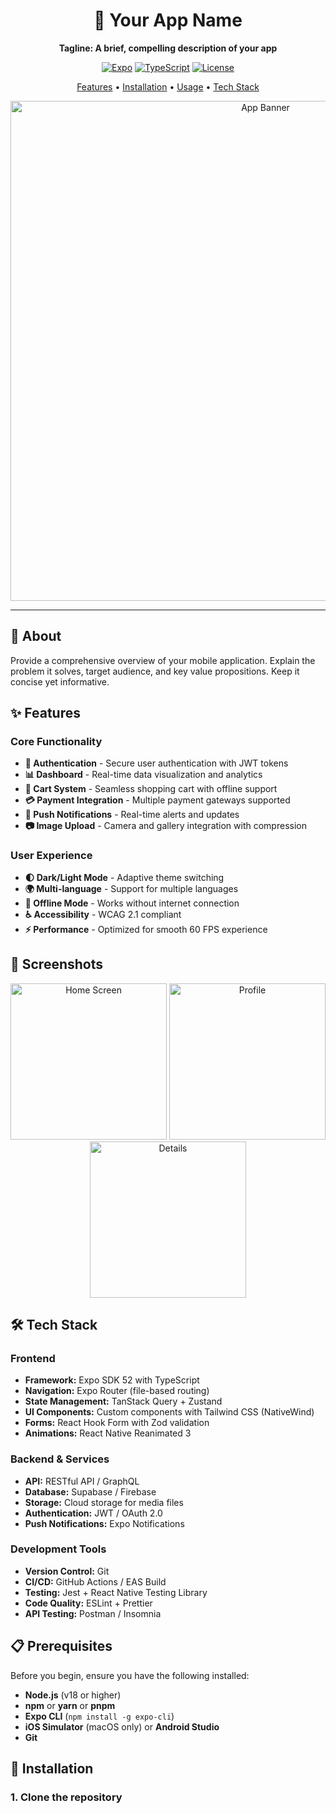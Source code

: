 <div align="center">

# 🚀 Your App Name

**Tagline: A brief, compelling description of your app**

[![Expo](https://img.shields.io/badge/Expo-SDK%2052-000020.svg?style=flat-square&logo=EXPO&labelColor=000&logoColor=FFF)](https://expo.dev/)
[![TypeScript](https://img.shields.io/badge/TypeScript-5.3-3178C6.svg?style=flat-square&logo=typescript&logoColor=white)](https://www.typescriptlang.org/)
[![License](https://img.shields.io/badge/License-MIT-blue.svg?style=flat-square)](LICENSE)

[Features](#-features) • [Installation](#-installation) • [Usage](#-usage) • [Tech Stack](#-tech-stack)

<img src="./assets/screenshots/banner.png" alt="App Banner" width="800"/>

</div>

---

## 📱 About

Provide a comprehensive overview of your mobile application. Explain the problem it solves, target audience, and key value propositions. Keep it concise yet informative.

## ✨ Features

### Core Functionality
- **🔐 Authentication** - Secure user authentication with JWT tokens
- **📊 Dashboard** - Real-time data visualization and analytics
- **🛒 Cart System** - Seamless shopping cart with offline support
- **💳 Payment Integration** - Multiple payment gateways supported
- **🔔 Push Notifications** - Real-time alerts and updates
- **📷 Image Upload** - Camera and gallery integration with compression

### User Experience
- **🌓 Dark/Light Mode** - Adaptive theme switching
- **🌍 Multi-language** - Support for multiple languages
- **📴 Offline Mode** - Works without internet connection
- **♿ Accessibility** - WCAG 2.1 compliant
- **⚡ Performance** - Optimized for smooth 60 FPS experience

## 📸 Screenshots

<div align="center">
  <img src="./assets/screenshots/home.png" alt="Home Screen" width="250"/>
  <img src="./assets/screenshots/profile.png" alt="Profile" width="250"/>
  <img src="./assets/screenshots/details.png" alt="Details" width="250"/>
</div>

## 🛠 Tech Stack

### Frontend
- **Framework:** Expo SDK 52 with TypeScript
- **Navigation:** Expo Router (file-based routing)
- **State Management:** TanStack Query + Zustand
- **UI Components:** Custom components with Tailwind CSS (NativeWind)
- **Forms:** React Hook Form with Zod validation
- **Animations:** React Native Reanimated 3

### Backend & Services
- **API:** RESTful API / GraphQL
- **Database:** Supabase / Firebase
- **Storage:** Cloud storage for media files
- **Authentication:** JWT / OAuth 2.0
- **Push Notifications:** Expo Notifications

### Development Tools
- **Version Control:** Git
- **CI/CD:** GitHub Actions / EAS Build
- **Testing:** Jest + React Native Testing Library
- **Code Quality:** ESLint + Prettier
- **API Testing:** Postman / Insomnia

## 📋 Prerequisites

Before you begin, ensure you have the following installed:

- **Node.js** (v18 or higher)
- **npm** or **yarn** or **pnpm**
- **Expo CLI** (`npm install -g expo-cli`)
- **iOS Simulator** (macOS only) or **Android Studio**
- **Git**

## 🚀 Installation

### 1. Clone the repository
